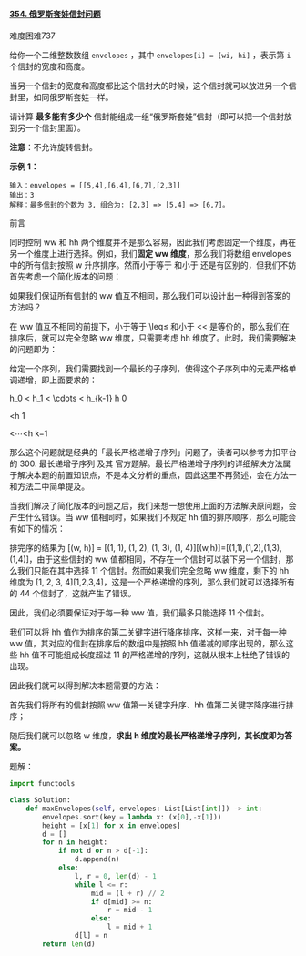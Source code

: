 #### [354. 俄罗斯套娃信封问题](https://leetcode.cn/problems/russian-doll-envelopes/)

难度困难737

给你一个二维整数数组 `envelopes` ，其中 `envelopes[i] = [wi, hi]` ，表示第 `i` 个信封的宽度和高度。

当另一个信封的宽度和高度都比这个信封大的时候，这个信封就可以放进另一个信封里，如同俄罗斯套娃一样。

请计算 **最多能有多少个** 信封能组成一组“俄罗斯套娃”信封（即可以把一个信封放到另一个信封里面）。

**注意**：不允许旋转信封。

**示例 1：**

```
输入：envelopes = [[5,4],[6,4],[6,7],[2,3]]
输出：3
解释：最多信封的个数为 3, 组合为: [2,3] => [5,4] => [6,7]。
```





前言

同时控制 ww 和 hh 两个维度并不是那么容易，因此我们考虑固定一个维度，再在另一个维度上进行选择。例如，我们**固定 ww 维度**，那么我们将数组 envelopes 中的所有信封按照 w 升序排序。然而小于等于 和小于 还是有区别的，但我们不妨首先考虑一个简化版本的问题：

如果我们保证所有信封的 ww 值互不相同，那么我们可以设计出一种得到答案的方法吗？

在 ww 值互不相同的前提下，小于等于 \leq≤ 和小于 << 是等价的，那么我们在排序后，就可以完全忽略 ww 维度，只需要考虑 hh 维度了。此时，我们需要解决的问题即为：

给定一个序列，我们需要找到一个最长的子序列，使得这个子序列中的元素严格单调递增，即上面要求的：

h_0 < h_1 < \cdots < h_{k-1}
h 
0

 <h 
1

 <⋯<h 
k−1

 

那么这个问题就是经典的「最长严格递增子序列」问题了，读者可以参考力扣平台的 300. 最长递增子序列 及其 官方题解。最长严格递增子序列的详细解决方法属于解决本题的前置知识点，不是本文分析的重点，因此这里不再赘述，会在方法一和方法二中简单提及。

当我们解决了简化版本的问题之后，我们来想一想使用上面的方法解决原问题，会产生什么错误。当 ww 值相同时，如果我们不规定 hh 值的排序顺序，那么可能会有如下的情况：

排完序的结果为 [(w, h)] = [(1, 1), (1, 2), (1, 3), (1, 4)][(w,h)]=[(1,1),(1,2),(1,3),(1,4)]，由于这些信封的 ww 值都相同，不存在一个信封可以装下另一个信封，那么我们只能在其中选择 11 个信封。然而如果我们完全忽略 ww 维度，剩下的 hh 维度为 [1, 2, 3, 4][1,2,3,4]，这是一个严格递增的序列，那么我们就可以选择所有的 44 个信封了，这就产生了错误。

因此，我们必须要保证对于每一种 ww 值，我们最多只能选择 11 个信封。

我们可以将 hh 值作为排序的第二关键字进行降序排序，这样一来，对于每一种 ww 值，其对应的信封在排序后的数组中是按照 hh 值递减的顺序出现的，那么这些 hh 值不可能组成长度超过 11 的严格递增的序列，这就从根本上杜绝了错误的出现。

因此我们就可以得到解决本题需要的方法：

首先我们将所有的信封按照 ww 值第一关键字升序、hh 值第二关键字降序进行排序；

随后我们就可以忽略 w 维度，**求出 h 维度的最长严格递增子序列，其长度即为答案。**



题解：

```python
import functools

class Solution:
    def maxEnvelopes(self, envelopes: List[List[int]]) -> int:
        envelopes.sort(key = lambda x: (x[0],-x[1]))
        height = [x[1] for x in envelopes]
        d = []
        for n in height:
            if not d or n > d[-1]:
                d.append(n)
            else:
                l, r = 0, len(d) - 1
                while l <= r:
                    mid = (l + r) // 2
                    if d[mid] >= n:
                        r = mid - 1
                    else:
                        l = mid + 1
                d[l] = n
        return len(d)
```

